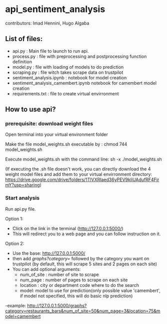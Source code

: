 # api_sentiment_analysis
contributors: Imad Hennini, Hugo Algaba

## List of files:
- api.py : Main file to launch to run api.
- process.py : file with preprocessing and postprocessing function definition
- model.py : file with loading of models to do prediction
- scraping.py : file witch takes scrape data on trustpilot
- sentiment_analysis.ipynb : notebook for model creation
- sentiment_analysis_camembert.ipynb notebook for camembert model creation
- requirements.txt : file to create virtual envirronment

## How to use api?
### prerequisite: download weight files
Open terminal into your virtual environment folder

Make the file model_weights.sh executable by : chmod 744 model_weights.sh

Execute model_weights.sh with the command line: sh -x ./model_weights.sh

(If executing the .sh file doesn't work, you can directly download the 4 weight model files and add them to your virtual envirronment directory:
https://drive.google.com/drive/folders/1TlVXRIaed36yPEV9kliUAdufRF4FjrmY?usp=sharing)

### Start analysis

Run api.py file.

Option 1:
- Click on the link in the terminal (http://127.0.0.1:5000/)
- This will redirect you to a web page and you can follow instruction on it.

Option 2:
- Use the base: http://127.0.0.1:5000/
- then add *graphs?category=* followed by the category you want on trustpilot (by default, this will scrape 5 sites and 2 pages on each site)
- You can add optional arguments:
  - num_of_site : number of site to scrape
  - num_page : number of pages to scrape on each site
  - location : city or department code where to do the search
  - model: model to use for prediction(only possible value 'camembert', if model not specified, this will do basic nlp prediction)
  
-example: http://127.0.0.1:5000/graphs?category=restaurants_bars&num_of_site=50&num_page=3&location=75&model=camembert
